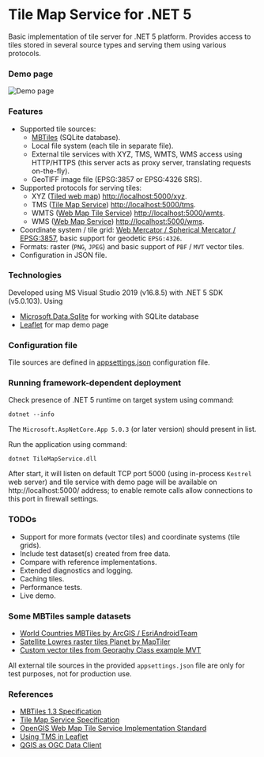 # Tile Map Service for .NET 5
Basic implementation of tile server for .NET 5 platform. Provides access to tiles stored in several source types and serving them using various protocols.

### Demo page
![Demo page](https://github.com/apdevelop/tile-map-service-net5/blob/master/Docs/demo-page.png)

### Features
* Supported tile sources:
  * [MBTiles](https://github.com/mapbox/mbtiles-spec) (SQLite database).
  * Local file system (each tile in separate file).
  * External tile services with XYZ, TMS, WMTS, WMS access using HTTP/HTTPS (this server acts as proxy server, translating requests on-the-fly).
  * GeoTIFF image file (EPSG:3857 or EPSG:4326 SRS).
* Supported protocols for serving tiles: 
  * XYZ ([Tiled web map](https://en.wikipedia.org/wiki/Tiled_web_map)) [http://localhost:5000/xyz](http://localhost:5000/xyz/{tileset}/?x={x}&y={y}&z={z}).
  * TMS ([Tile Map Service](https://en.wikipedia.org/wiki/Tile_Map_Service)) [http://localhost:5000/tms](http://localhost:5000/tms).
  * WMTS ([Web Map Tile Service](https://en.wikipedia.org/wiki/Web_Map_Tile_Service))  [http://localhost:5000/wmts](http://localhost:5000/wmts?request=GetCapabilities).
  * WMS ([Web Map Service](https://en.wikipedia.org/wiki/Web_Map_Service))  [http://localhost:5000/wms](http://localhost:5000/wms?request=GetCapabilities).
* Coordinate system / tile grid: [Web Mercator / Spherical Mercator / EPSG:3857](https://en.wikipedia.org/wiki/Web_Mercator_projection), basic support for geodetic `EPSG:4326`.
* Formats: raster (`PNG`, `JPEG`) and basic support of `PBF` / `MVT` vector tiles.
* Configuration in JSON file.

### Technologies
Developed using MS Visual Studio 2019 (v16.8.5) with .NET 5 SDK (v5.0.103).
Using
* [Microsoft.Data.Sqlite](https://docs.microsoft.com/ru-ru/dotnet/standard/data/sqlite/) for working with SQLite database
* [Leaflet](https://github.com/Leaflet) for map demo page

### Configuration file

Tile sources are defined in [appsettings.json](https://github.com/apdevelop/tile-map-service-net5/blob/master/Docs/appsettings.md) configuration file.

### Running framework-dependent deployment

Check presence of .NET 5 runtime on target system using command:

`dotnet --info`

The `Microsoft.AspNetCore.App 5.0.3` (or later version) should present in list.

Run the application using command:

`dotnet TileMapService.dll`

After start, it will listen on default TCP port 5000 (using in-process `Kestrel` web server) 
and tile service with demo page will be available on http://localhost:5000/ address; to enable remote calls allow connections to this port in firewall settings.

### TODOs
* Support for more formats (vector tiles) and coordinate systems (tile grids).
* Include test dataset(s) created from free data.
* Compare with reference implementations.
* Extended diagnostics and logging.
* Caching tiles.
* Performance tests.
* Live demo.

### Some MBTiles sample datasets
* [World Countries MBTiles by ArcGIS / EsriAndroidTeam](https://www.arcgis.com/home/item.html?id=7b650618563741ca9a5186c1aa69126e)
* [Satellite Lowres raster tiles Planet by MapTiler](https://data.maptiler.com/downloads/dataset/satellite-lowres/)
* [Custom vector tiles from Georaphy Class example MVT](https://github.com/klokantech/vector-tiles-sample/releases/tag/v1.0)

All external tile sources in the provided `appsettings.json` file are only for test purposes, not for production use.

### References
* [MBTiles 1.3 Specification](https://github.com/mapbox/mbtiles-spec/blob/master/1.3/spec.md)
* [Tile Map Service Specification](https://wiki.osgeo.org/index.php?title=Tile_Map_Service_Specification)
* [OpenGIS Web Map Tile Service Implementation Standard](https://www.ogc.org/standards/wmts)
* [Using TMS in Leaflet](https://leafletjs.com/examples/wms/wms.html)
* [QGIS as OGC Data Client](https://docs.qgis.org/2.18/en/docs/user_manual/working_with_ogc/ogc_client_support.html)
